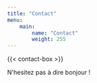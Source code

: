 ```yaml
---
title: "Contact"
menu:
    main:
        name: "Contact"
        weight: 255
---
```


{{< contact-box >}}

N'hesitez pas à dire bonjour !
